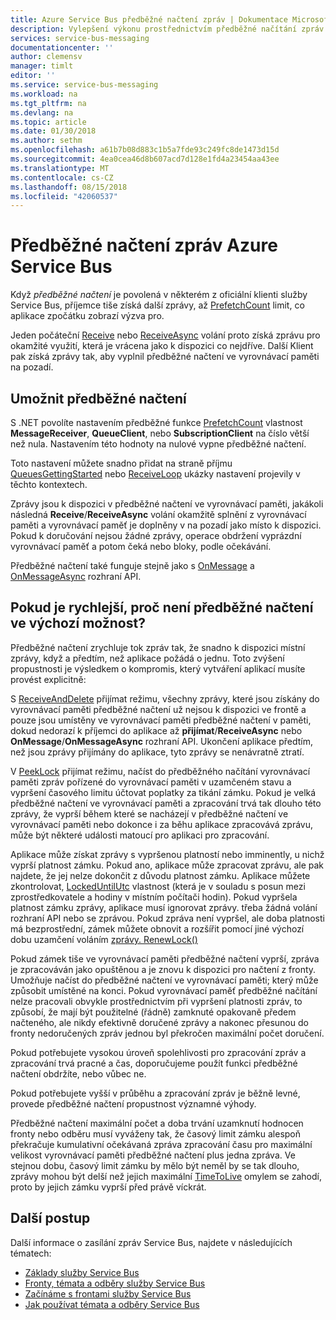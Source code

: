 ```yaml
---
title: Azure Service Bus předběžné načtení zpráv | Dokumentace Microsoftu
description: Vylepšení výkonu prostřednictvím předběžné načítání zpráv Azure Service Bus.
services: service-bus-messaging
documentationcenter: ''
author: clemensv
manager: timlt
editor: ''
ms.service: service-bus-messaging
ms.workload: na
ms.tgt_pltfrm: na
ms.devlang: na
ms.topic: article
ms.date: 01/30/2018
ms.author: sethm
ms.openlocfilehash: a61b7b08d883c1b5a7fde93c249fc8de1473d15d
ms.sourcegitcommit: 4ea0cea46d8b607acd7d128e1fd4a23454aa43ee
ms.translationtype: MT
ms.contentlocale: cs-CZ
ms.lasthandoff: 08/15/2018
ms.locfileid: "42060537"
---
```

# <a name="prefetch-azure-service-bus-messages"></a>Předběžné načtení zpráv Azure Service Bus

Když *předběžné načtení* je povolená v některém z oficiální klienti služby Service Bus, příjemce tiše získá další zprávy, až [PrefetchCount](/dotnet/api/microsoft.azure.servicebus.queueclient.prefetchcount#Microsoft_Azure_ServiceBus_QueueClient_PrefetchCount) limit, co aplikace zpočátku zobrazí výzva pro.

Jeden počáteční [Receive](/dotnet/api/microsoft.servicebus.messaging.queueclient.receive) nebo [ReceiveAsync](/dotnet/api/microsoft.azure.servicebus.core.messagereceiver.receiveasync) volání proto získá zprávu pro okamžité využití, která je vrácena jako k dispozici co nejdříve. Další Klient pak získá zprávy tak, aby vyplnil předběžné načtení ve vyrovnávací paměti na pozadí.

## <a name="enable-prefetch"></a>Umožnit předběžné načtení

S .NET povolíte nastavením předběžné funkce [PrefetchCount](/dotnet/api/microsoft.azure.servicebus.queueclient.prefetchcount#Microsoft_Azure_ServiceBus_QueueClient_PrefetchCount) vlastnost **MessageReceiver**, **QueueClient**, nebo **SubscriptionClient**  na číslo větší než nula. Nastavením této hodnoty na nulové vypne předběžné načtení.

Toto nastavení můžete snadno přidat na straně příjmu [QueuesGettingStarted](https://github.com/Azure/azure-service-bus/tree/master/samples/DotNet/Microsoft.ServiceBus.Messaging/QueuesGettingStarted) nebo [ReceiveLoop](https://github.com/Azure/azure-service-bus/tree/master/samples/DotNet/Microsoft.ServiceBus.Messaging/ReceiveLoop) ukázky nastavení projevily v těchto kontextech.

Zprávy jsou k dispozici v předběžné načtení ve vyrovnávací paměti, jakákoli následná **Receive**/**ReceiveAsync** volání okamžitě splnění z vyrovnávací paměti a vyrovnávací paměť je doplněny v na pozadí jako místo k dispozici. Pokud k doručování nejsou žádné zprávy, operace obdržení vyprázdní vyrovnávací paměť a potom čeká nebo bloky, podle očekávání.

Předběžné načtení také funguje stejně jako s [OnMessage](/dotnet/api/microsoft.servicebus.messaging.queueclient.onmessage) a [OnMessageAsync](/dotnet/api/microsoft.servicebus.messaging.queueclient.onmessageasync) rozhraní API.

## <a name="if-it-is-faster-why-is-prefetch-not-the-default-option"></a>Pokud je rychlejší, proč není předběžné načtení ve výchozí možnost?

Předběžné načtení zrychluje tok zpráv tak, že snadno k dispozici místní zprávy, když a předtím, než aplikace požádá o jednu. Toto zvýšení propustnosti je výsledkem o kompromis, který vytváření aplikací musíte provést explicitně:

S [ReceiveAndDelete](/dotnet/api/microsoft.servicebus.messaging.receivemode) přijímat režimu, všechny zprávy, které jsou získány do vyrovnávací paměti předběžné načtení už nejsou k dispozici ve frontě a pouze jsou umístěny ve vyrovnávací paměti předběžné načtení v paměti, dokud nedorazí k příjemci do aplikace až **přijímat**/**ReceiveAsync** nebo **OnMessage**/**OnMessageAsync** rozhraní API. Ukončení aplikace předtím, než jsou zprávy přijímány do aplikace, tyto zprávy se nenávratně ztratí.

V [PeekLock](/dotnet/api/microsoft.servicebus.messaging.receivemode#Microsoft_ServiceBus_Messaging_ReceiveMode_PeekLock) přijímat režimu, načíst do předběžného načítání vyrovnávací paměti zpráv pořízené do vyrovnávací paměti v uzamčeném stavu a vypršení časového limitu účtovat poplatky za tikání zámku. Pokud je velká předběžné načtení ve vyrovnávací paměti a zpracování trvá tak dlouho této zprávy, že vyprší během které se nacházejí v předběžné načtení ve vyrovnávací paměti nebo dokonce i za běhu aplikace zpracovává zprávu, může být některé události matoucí pro aplikaci pro zpracování.

Aplikace může získat zprávy s vypršenou platností nebo imminently, u nichž vyprší platnost zámku. Pokud ano, aplikace může zpracovat zprávu, ale pak najdete, že jej nelze dokončit z důvodu platnost zámku. Aplikace můžete zkontrolovat, [LockedUntilUtc](/dotnet/api/microsoft.azure.servicebus.core.messagereceiver.lockeduntilutc#Microsoft_Azure_ServiceBus_Core_MessageReceiver_LockedUntilUtc) vlastnost (která je v souladu s posun mezi zprostředkovatele a hodiny v místním počítači hodin). Pokud vypršela platnost zámku zprávy, aplikace musí ignorovat zprávy. třeba žádná volání rozhraní API nebo se zprávou. Pokud zpráva není vypršel, ale doba platnosti má bezprostřední, zámek můžete obnovit a rozšířit pomocí jiné výchozí dobu uzamčení voláním [zprávy. RenewLock()](/dotnet/api/microsoft.azure.servicebus.core.messagereceiver.renewlockasync#Microsoft_Azure_ServiceBus_Core_MessageReceiver_RenewLockAsync_System_String_)

Pokud zámek tiše ve vyrovnávací paměti předběžné načtení vyprší, zpráva je zpracováván jako opuštěnou a je znovu k dispozici pro načtení z fronty. Umožňuje načíst do předběžné načtení ve vyrovnávací paměti; který může způsobit umístěné na konci. Pokud vyrovnávací paměť předběžné načítání nelze pracovali obvykle prostřednictvím při vypršení platnosti zpráv, to způsobí, že mají být použitelné (řádně) zamknuté opakovaně předem načteného, ale nikdy efektivně doručené zprávy a nakonec přesunou do fronty nedoručených zpráv jednou byl překročen maximální počet doručení.

Pokud potřebujete vysokou úroveň spolehlivosti pro zpracování zpráv a zpracování trvá pracné a čas, doporučujeme použít funkci předběžné načtení obdržíte, nebo vůbec ne.

Pokud potřebujete vyšší v průběhu a zpracování zpráv je běžně levné, provede předběžné načtení propustnost významné výhody.

Předběžné načtení maximální počet a doba trvání uzamknutí hodnocen fronty nebo odběru musí vyváženy tak, že časový limit zámku alespoň překračuje kumulativní očekávaná zpráva zpracování času pro maximální velikost vyrovnávací paměti předběžné načtení plus jedna zpráva. Ve stejnou dobu, časový limit zámku by mělo být neměl by se tak dlouho, zprávy mohou být delší než jejich maximální [TimeToLive](/dotnet/api/microsoft.azure.servicebus.message.timetolive#Microsoft_Azure_ServiceBus_Message_TimeToLive) omylem se zahodí, proto by jejich zámku vyprší před právě víckrát.

## <a name="next-steps"></a>Další postup

Další informace o zasílání zpráv Service Bus, najdete v následujících tématech:

* [Základy služby Service Bus](service-bus-fundamentals-hybrid-solutions.md)
* [Fronty, témata a odběry služby Service Bus](service-bus-queues-topics-subscriptions.md)
* [Začínáme s frontami služby Service Bus](service-bus-dotnet-get-started-with-queues.md)
* [Jak používat témata a odběry Service Bus](service-bus-dotnet-how-to-use-topics-subscriptions.md)
